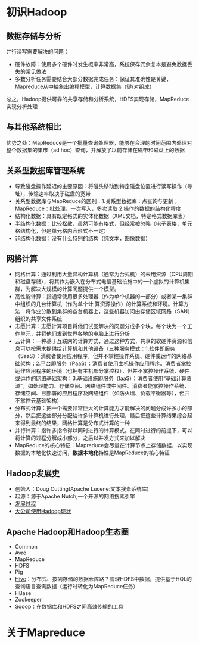 # 初识Hadoop

## 数据存储与分析
并行读写需要解决的问题：
+ 硬件故障：使用多个硬件时发生概率非常高，系统保存冗余复本是避免数据丢失的常见做法
+ 多数分析任务需要结合大部分数据完成任务：保证其准确性是关键，Mapreduce从中抽象出编程模型，计算数据集（键/对组成）

总之，Hadoop提供可靠的共享存储和分析系统，HDFS实现存储，MapReduce实现分析处理

## 与其他系统相比
优势之处：MapReduce是一个批量查询处理器，能够在合理的时间范围内处理对整个数据集的集市（ad hoc）查询，并解放了以前存储在磁带和磁盘上的数据

## 关系型数据库管理系统
+ 导致磁盘操作延迟的主要原因：将磁头移动到特定磁盘位置进行读写操作（寻址），传输速率取决于磁盘的宽带
+ 关系型数据库与MapReduce的区别：1.关系型数据库：点查询与更新；MapReduce：批处理，一次写入，多次读取 2.操作的数据的结构化程度
+ 结构化数据：具有既定格式的实体化数据（XML文档，特定格式数据库表）
+ 半结构化数据：比较松散，虽然可能有格式，但经常被忽略（电子表格，单元格结构化，但是单元格内容形式不一定）
+ 非结构化数据：没有什么特别的结构（纯文本，图像数据）

## 网格计算
+ 网格计算：通过利用大量异构计算机（通常为台式机）的未用资源（CPU周期和磁盘存储），将其作为嵌入在分布式电信基础设施中的一个虚拟的计算机集群，为解决大规模的计算问题提供一个模型。
+ 高性能计算：指通常使用很多处理器（作为单个机器的一部分）或者某一集群中组织的几台计算机（作为单个计 算资源操作）的计算系统和环境。计算方法：将作业分散到集群的各台机器上，这些机器访问由存储区域网路（SAN）组织的共享文件系统
+ 志愿计算：志愿计算项目将他们试图解决的问题分成多个块，每个块为一个工作单元，并将他们发到世界各地的电脑上进行分析
+ 云计算：一种基于互联网的计算方式，通过这种方式，共享的软硬件资源和信息可以按需求提供给计算机和其他设备（三种服务模式：1.软件即服务（SaaS）：消费者使用应用程序，但并不掌控操作系统、硬件或运作的网络基础架构；2.平台即服务（PaaS）：消费者使用主机操作应用程序。消费者掌控运作应用程序的环境（也拥有主机部分掌控权），但并不掌控操作系统、硬件或运作的网络基础架构；3.基础设施即服务（IaaS）：消费者使用“基础计算资源”，如处理能力、存储空间、网络组件或中间件。消费者能掌控操作系统、存储空间、已部署的应用程序及网络组件（如防火墙、负载平衡器等），但并不掌控云基础架构）
+ 分布式计算：把一个需要非常巨大的计算能力才能解决的问题分成许多小的部分，然后把这些部分分配给许多计算机进行处理，最后把这些计算结果综合起来得到最终的结果，网格计算是分布式计算的一种
+ 并行计算：指许多指令得以同时进行的计算模式。在同时进行的前提下，可以将计算的过程分解成小部分，之后以并发方式来加以解决
+ MapReduce的核心特征：Mapreduce会尽量在计算节点上存储数据，以实现数据的本地化快速访问，**数据本地化**特性是MapReduce的核心特征

## Hadoop发展史
+ 创始人：Doug Cutting(Apache Lucene:文本搜素系统库)
+ 起源：源于Apache Nutch,一个开源的网络搜素引擎
+ [发展过程](http://www.cnblogs.com/xuanku/p/hadoop_history.html)
+ [大公司使用Hadoop现状](http://dataunion.org/15895.html)

## Apache Hadoop和Hadoop生态圈
+ Common
+ Avro
+ MapReduce
+ HDFS
+ Pig
+ [Hive](https://github.com/datadeng/Hive)：分布式、按列存储的数据仓库路？管理HDFS中数据，提供基于HQL的查询语言查询数据（运行时转化为MapReduce任务）
+ HBase
+ Zookeeper
+ Sqoop：在数据库和HDFS之间高效传输的工具

# 关于Mapreduce
